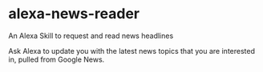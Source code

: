 # alexa-news-reader
An Alexa Skill to request and read news headlines

Ask Alexa to update you with the latest news topics that you are interested in, pulled from Google News.
